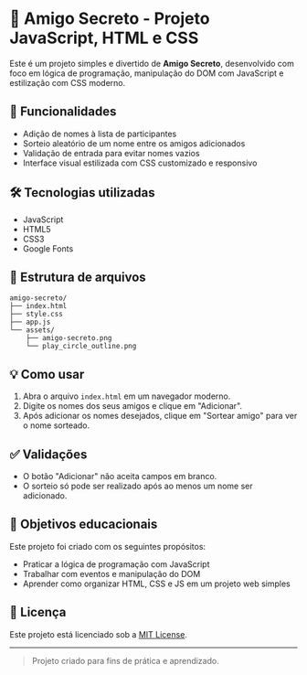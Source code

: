 # 🎁 Amigo Secreto - Projeto JavaScript, HTML e CSS

Este é um projeto simples e divertido de **Amigo Secreto**, desenvolvido com foco em lógica de programação, manipulação do DOM com JavaScript e estilização com CSS moderno.

## 🚀 Funcionalidades

- Adição de nomes à lista de participantes
- Sorteio aleatório de um nome entre os amigos adicionados
- Validação de entrada para evitar nomes vazios
- Interface visual estilizada com CSS customizado e responsivo

## 🛠 Tecnologias utilizadas

- JavaScript
- HTML5
- CSS3
- Google Fonts

## 📂 Estrutura de arquivos

```
amigo-secreto/
├── index.html
├── style.css
├── app.js
└── assets/
    ├── amigo-secreto.png
    └── play_circle_outline.png
```

## 💡 Como usar

1. Abra o arquivo `index.html` em um navegador moderno.
2. Digite os nomes dos seus amigos e clique em "Adicionar".
3. Após adicionar os nomes desejados, clique em "Sortear amigo" para ver o nome sorteado.

## ✅ Validações

- O botão "Adicionar" não aceita campos em branco.
- O sorteio só pode ser realizado após ao menos um nome ser adicionado.

## 🎯 Objetivos educacionais

Este projeto foi criado com os seguintes propósitos:

- Praticar a lógica de programação com JavaScript
- Trabalhar com eventos e manipulação do DOM
- Aprender como organizar HTML, CSS e JS em um projeto web simples

## 📄 Licença

Este projeto está licenciado sob a [MIT License](LICENSE).

---

> Projeto criado para fins de prática e aprendizado.
